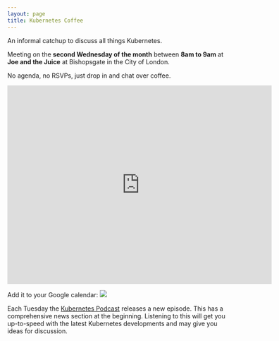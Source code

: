 ```yaml
---
layout: page
title: Kubernetes Coffee
---
```

An informal catchup to discuss all things Kubernetes.

Meeting on the <b>second Wednesday of the month</b> between <b>8am to 9am</b> at <b>Joe and the Juice</b> at Bishopsgate in the City of London.

No agenda, no RSVPs, just drop in and chat over coffee.

<iframe src="https://www.google.com/maps/embed?pb=!1m18!1m12!1m3!1d9932.870679890622!2d-0.09311130698419194!3d51.50922247416545!2m3!1f0!2f0!3f0!3m2!1i1024!2i768!4f13.1!3m3!1m2!1s0x48760352b4f7c651%3A0x5dff5f985b6003b2!2sJOE%20%26%20THE%20JUICE!5e0!3m2!1sen!2suk!4v1578047742723!5m2!1sen!2suk" width="600" height="450" frameborder="0" style="border:0;" allowfullscreen=""></iframe>

Add it to your Google calendar: <a target="_blank" href="https://calendar.google.com/event?action=TEMPLATE&amp;tmeid=MHRqbjlwbmxjNHYwMzU1aGdmYm5mY2Q4YmkgZGFuaWVsLnZhdWdoYW5AbQ&amp;tmsrc=daniel.vaughan%40gmail.com"><img border="0" src="https://www.google.com/calendar/images/ext/gc_button1_en-GB.gif"></a>

Each Tuesday the [Kubernetes Podcast](https://kubernetespodcast.com/) releases a new episode. This has a comprehensive news section at the beginning. Listening to this will get you up-to-speed with the latest Kubernetes developments and may give you ideas for discussion.
